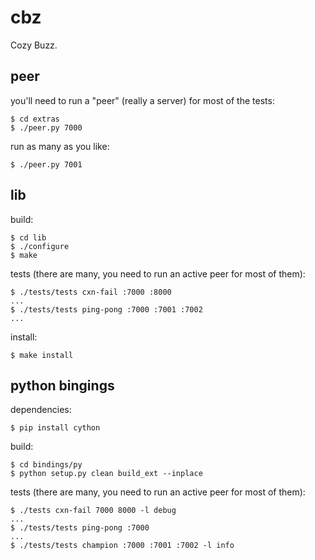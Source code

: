 cbz
===
Cozy Buzz.

peer
---

you'll need to run a "peer" (really a server) for most of the tests:

    $ cd extras
    $ ./peer.py 7000

run as many as you like:

    $ ./peer.py 7001

lib
---

build:

    $ cd lib
    $ ./configure
    $ make

tests (there are many, you need to run an active peer for most of them):

    $ ./tests/tests cxn-fail :7000 :8000
    ...
    $ ./tests/tests ping-pong :7000 :7001 :7002
    ...

install:

    $ make install

python bingings
---

dependencies:

    $ pip install cython

build:

    $ cd bindings/py
    $ python setup.py clean build_ext --inplace

tests (there are many, you need to run an active peer for most of them):

    $ ./tests cxn-fail 7000 8000 -l debug
    ...
    $ ./tests/tests ping-pong :7000
    ...
    $ ./tests/tests champion :7000 :7001 :7002 -l info

